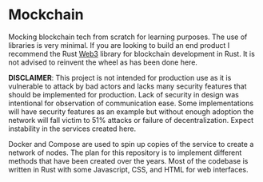 # Mockchain

Mocking blockchain tech from scratch for learning purposes. The use of libraries is very minimal. If you are looking to build an end product I recommend the Rust [Web3](https://docs.rs/web3/latest/web3/) library for blockchain development in Rust. It is not advised to reinvent the wheel as has been done here.

**DISCLAIMER**: This project is not intended for production use as it is vulnerable to attack by bad actors and lacks many security features that should be implemented for production. Lack of security in design was intentional for observation of communication ease. Some implementations will have security features as an example but without enough adoption the network will fall victim to 51% attacks or failure of decentralization. Expect instability in the services created here.

Docker and Compose are used to spin up copies of the service to create a network of nodes. The plan for this repository is to implement different methods that have been created over the years. Most of the codebase is written in Rust with some Javascript, CSS, and HTML for web interfaces.
